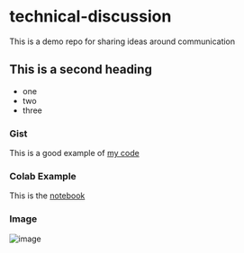# technical-discussion
This is a demo repo for sharing ideas around communication

## This is a second heading

* one
* two
* three

### Gist

This is a good example of [my code](https://gist.github.com/kennyrogers330/fa2626a9821c22bf49063287c0b3e752)

### Colab Example

This is the [notebook](https://github.com/kennyrogers330/technical-discussion/blob/main/technical_docs.ipynb)


### Image

![image](https://github.com/user-attachments/assets/fc846565-3170-4375-bbaa-5fc64884b325)
